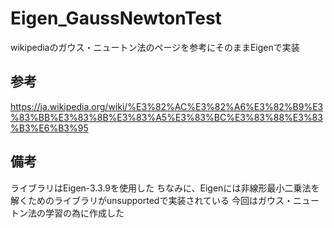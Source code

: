 # Eigen_GaussNewtonTest
 
wikipediaのガウス・ニュートン法のページを参考にそのままEigenで実装

## 参考

https://ja.wikipedia.org/wiki/%E3%82%AC%E3%82%A6%E3%82%B9%E3%83%BB%E3%83%8B%E3%83%A5%E3%83%BC%E3%83%88%E3%83%B3%E6%B3%95

## 備考

ライブラリはEigen-3.3.9を使用した
ちなみに、Eigenには非線形最小二乗法を解くためのライブラリがunsupportedで実装されている
今回はガウス・ニュートン法の学習の為に作成した